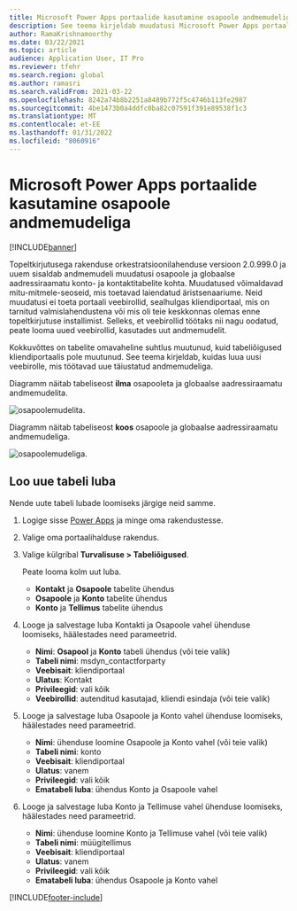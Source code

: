 ```yaml
---
title: Microsoft Power Apps portaalide kasutamine osapoole andmemudeliga
description: See teema kirjeldab muudatusi Microsoft Power Apps portaalide veebirollides osapoole andmemudeli topeltkirjutuse tõttu.
author: RamaKrishnamoorthy
ms.date: 03/22/2021
ms.topic: article
audience: Application User, IT Pro
ms.reviewer: tfehr
ms.search.region: global
ms.author: ramasri
ms.search.validFrom: 2021-03-22
ms.openlocfilehash: 8242a74b8b2251a8489b772f5c4746b113fe2987
ms.sourcegitcommit: 4be1473b0a4ddfc0ba82c07591f391e89538f1c3
ms.translationtype: MT
ms.contentlocale: et-EE
ms.lasthandoff: 01/31/2022
ms.locfileid: "8060916"
---
```

# <a name="using-microsoft-power-apps-portals-with-the-party-data-model"></a>Microsoft Power Apps portaalide kasutamine osapoole andmemudeliga

[!INCLUDE[banner](../../includes/banner.md)]



Topeltkirjutusega rakenduse orkestratsioonilahenduse versioon 2.0.999.0 ja uuem sisaldab andmemudeli muudatusi osapoole ja globaalse aadressiraamatu konto- ja kontaktitabelite kohta. Muudatused võimaldavad mitu-mitmele-seoseid, mis toetavad laiendatud äristsenaariume. Neid muudatusi ei toeta portaali veebirollid, sealhulgas kliendiportaal, mis on tarnitud valmislahendustena või mis oli teie keskkonnas olemas enne topeltkirjutuse installimist. Selleks, et veebirollid töötaks nii nagu oodatud, peate looma uued veebirollid, kasutades uut andmemudelit. 

Kokkuvõttes on tabelite omavaheline suhtlus muutunud, kuid tabeliõigused kliendiportaalis pole muutunud. See teema kirjeldab, kuidas luua uusi veebirolle, mis töötavad uue täiustatud andmemudeliga.

Diagramm näitab tabeliseost **ilma** osapooleta ja globaalse aadressiraamatu andmemudelita.

   ![osapoolemudelita.](media/without-party-model.PNG)

Diagramm näitab tabeliseost **koos** osapoole ja globaalse aadressiraamatu andmemudeliga.

   ![osapoolemudeliga.](media/with-party-model.png)

## <a name="create-a-new-table-permission"></a>Loo uue tabeli luba

Nende uute tabeli lubade loomiseks järgige neid samme.

1. Logige sisse [Power Apps](https://make.powerapps.com) ja minge oma rakendustesse.
2. Valige oma portaalihalduse rakendus.
3. Valige külgribal **Turvalisuse > Tabeliõigused**.

    Peate looma kolm uut luba.

    + **Kontakt** ja **Osapoole** tabelite ühendus
    + **Osapoole** ja **Konto** tabelite ühendus
    + **Konto** ja **Tellimus** tabelite ühendus

4. Looge ja salvestage luba Kontakti ja Osapoole vahel ühenduse loomiseks, häälestades need parameetrid.

    + **Nimi**: **Osapool** ja **Konto** tabeli ühendus (või teie valik)
    + **Tabeli nimi**: msdyn_contactforparty
    + **Veebisait**: kliendiportaal
    + **Ulatus**: Kontakt
    + **Privileegid**: vali kõik
    + **Veebirollid**: autenditud kasutajad, kliendi esindaja (või teie valik)

5. Looge ja salvestage luba Osapoole ja Konto vahel ühenduse loomiseks, häälestades need parameetrid.

    + **Nimi**: ühenduse loomine Osapoole ja Konto vahel (või teie valik)
    + **Tabeli nimi**: konto
    + **Veebisait**: kliendiportaal
    + **Ulatus**: vanem
    + **Privileegid**: vali kõik
    + **Ematabeli luba**: ühendus Konto ja Osapoole vahel

6. Looge ja salvestage luba Konto ja Tellimuse vahel ühenduse loomiseks, häälestades need parameetrid.

    + **Nimi**: ühenduse loomine Konto ja Tellimuse vahel (või teie valik)
    + **Tabeli nimi**: müügitellimus
    + **Veebisait**: kliendiportaal
    + **Ulatus**: vanem
    + **Privileegid**: vali kõik
    + **Ematabeli luba**: ühendus Osapoole ja Konto vahel

[!INCLUDE[footer-include](../../../../includes/footer-banner.md)]
